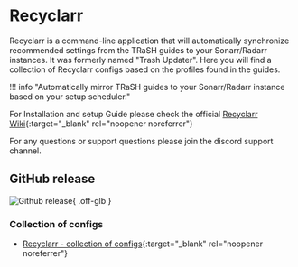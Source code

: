 # Recyclarr

Recyclarr is a command-line application that will automatically synchronize recommended settings from the TRaSH guides to your Sonarr/Radarr instances. It was formerly named "Trash Updater". Here you will find a collection of Recyclarr configs based on the profiles found in the guides.

!!! info "Automatically mirror TRaSH guides to your Sonarr/Radarr instance based on your setup scheduler."

For Installation and setup Guide please check the official [Recyclarr Wiki](https://recyclarr.dev/wiki/getting-started){:target="_blank" rel="noopener noreferrer"}

For any questions or support questions please join the discord support channel.

## GitHub release

![Github release](https://img.shields.io/github/v/release/recyclarr/recyclarr?color=4051B5&label=Version&logo=github&style=for-the-badge){ .off-glb }

### Collection of configs

- [Recyclarr - collection of configs](/Recyclarr/recyclarr-configs){:target="_blank" rel="noopener noreferrer"}
